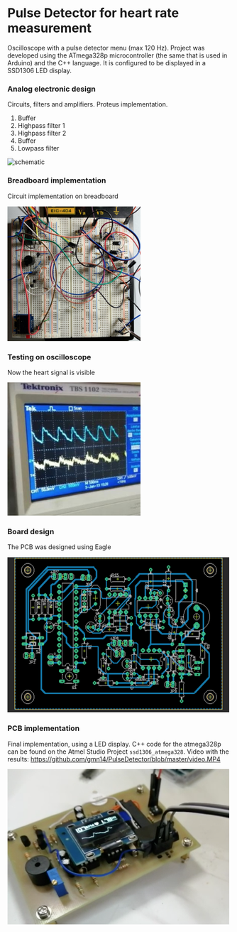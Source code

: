 # Pulse Detector for heart rate measurement
Oscilloscope with a pulse detector menu (max 120 Hz). Project was developed using the ATmega328p microcontroller (the same that is used in Arduino) and the C++ language.  It is configured to be displayed in a SSD1306 LED display.

### Analog electronic design
Circuits, filters and amplifiers. Proteus implementation.
1. Buffer
2. Highpass filter 1
3. Highpass filter 2
4. Buffer
5. Lowpass filter

![schematic](https://github.com/gmn14/PulseDetector/blob/master/schematic.png?raw=true)


### Breadboard implementation
Circuit implementation on breadboard

<img src="/breadbord.png" width="300">


### Testing on oscilloscope
Now the heart signal is visible

<img src="/oscilloscope.png" width="300" height="300">

### Board design
The PCB was designed using Eagle 

<img src="/board.png" width="500" height="350">


### PCB implementation
Final implementation, using a LED display.
C++ code for the atmega328p can be found on the Atmel Studio Project `ssd1306_atmega328`.
Video with the results: https://github.com/gmn14/PulseDetector/blob/master/video.MP4

<img src="/Screen Shot 2020-05-04 at 12.28.10.png" width="500" height="350">

